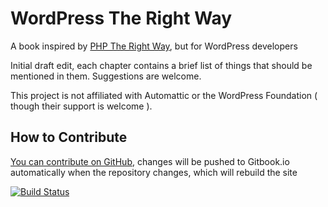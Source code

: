 # WordPress The Right Way

A book inspired by [PHP The Right Way](http://www.phptherightway.com/), but for WordPress developers

Initial draft edit, each chapter contains a brief list of things that should be mentioned in them. Suggestions are welcome.

This project is not affiliated with Automattic or the WordPress Foundation ( though their support is welcome ).

## How to Contribute

[You can contribute on GitHub](https://github.com/Tarendai/WordPress-The-Right-Way), changes will be pushed to Gitbook.io automatically when the repository changes, which will rebuild the site

[![Build Status](https://www.gitbook.io/button/status/book/tarendai/wordpress-the-right-way)](https://www.gitbook.io/book/tarendai/wordpress-the-right-way/activity)
